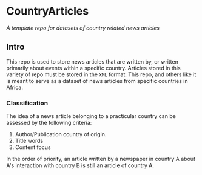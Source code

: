 # CountryArticles

*A template repo for datasets of country related news articles*

## Intro

This repo is used to store news articles that are written by, or written primarily about events within a specific country. Articles stored in this variety of repo must be stored in the `XML` format. This repo, and others like it is meant to serve as a dataset of news articles from specific countries in Africa.

### Classification

The idea of a news article belonging to a practicular country can be assessed by the following criteria:

1. Author/Publication country of origin.
2. Title words
3. Content focus

In the order of priority, an article written by a newspaper in country A about A's interaction with country B is still an article of country A.
